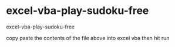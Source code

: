 # excel-vba-play-sudoku-free
excel-vba-play-sudoku-free


copy paste the contents of the file above into excel vba then hit run
